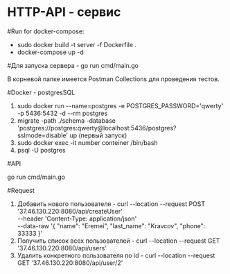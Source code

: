 # HTTP-API - сервис

#Run for docker-compose:
- sudo docker build -t server -f Dockerfile .
- docker-compose up -d

#Для запуска сервера - go run cmd/main.go

В корневой папке имеется Postman Collections для проведения тестов.

#Docker - postgresSQL

1) sudo docker run --name=postgres -e POSTGRES_PASSWORD='qwerty' -p 5436:5432 -d --rm postgres
2) migrate -path ./schema -database 'postgres://postgres:qwerty@localhost:5436/postgres?sslmode=disable' up (первый запуск)
3) sudo docker exec -it number conteiner /bin/bash
4) psql -U postgres

#API

go run cmd/main.go

#Request

1. Добавить нового пользователя - curl --location --request POST '37.46.130.220:8080/api/createUser' \
   --header 'Content-Type: application/json' \
   --data-raw '{
   "name": "Eremei",
   "last_name": "Kravcov",
   "phone": 33333
   }'
2. Получить список всех пользователей - curl --location --request GET '37.46.130.220:8080/api/users'
3. Удалить конкретного пользователя по id - curl --location --request GET '37.46.130.220:8080/api/user/2'


